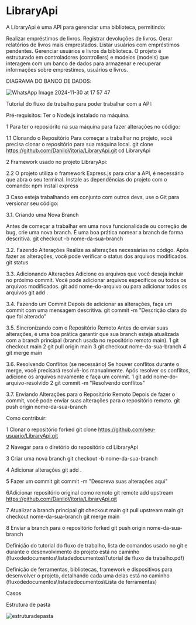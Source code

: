 # LibraryApi


A LibraryApi é uma API para gerenciar uma biblioteca, permitindo:

Realizar empréstimos de livros.
Registrar devoluções de livros.
Gerar relatórios de livros mais emprestados.
Listar usuários com empréstimos pendentes.
Gerenciar usuários e livros da biblioteca.
O projeto é estruturado em controladores (controllers) e modelos (models) que interagem com um banco de dados para armazenar e recuperar informações sobre empréstimos, usuários e livros.



DIAGRAMA DO BANCO DE DADOS:

![WhatsApp Image 2024-11-30 at 17 57 47](https://github.com/user-attachments/assets/7434b7ea-ce38-474d-ae4d-cd6ce2775307)




Tutorial do fluxo de trabalho para poder trabalhar com a API:

Pré-requisitos:
Ter o Node.js instalado na máquina.

1 Para ter o reposiórito na sua máquina para fazer alterações no código:

1.1 Clonando o Repositório
Para começar a trabalhar no projeto, você precisa clonar o repositório para sua
máquina local.
git clone https://github.com/DaniloVitoria/LibraryApi.git
cd LibraryApi


2 Framework usado no projeto LibraryApi:

2.2 O projeto utiliza o framework Express.js para criar a API, é necessário que abra o seu terminal.
Instale as dependências do projeto com o comando: npm install express



3 Caso esteja trabalhando em conjunto com outros devs, use o Git para versionar seu código:

3.1. Criando uma Nova Branch

Antes de começar a trabalhar em uma nova funcionalidade ou correção de bug, crie
uma nova branch. É uma boa prática nomear a branch de forma descritiva.
git checkout -b nome-da-sua-branch


3.2. Fazendo Alterações
Realize as alterações necessárias no código. Após fazer as alterações, você pode
verificar o status dos arquivos modificados.
git status


3.3. Adicionando Alterações
Adicione os arquivos que você deseja incluir no próximo commit. Você pode adicionar
arquivos específicos ou todos os arquivos modificados.
git add nome-do-arquivo
ou para adicionar todos os arquivos
git add .


3.4. Fazendo um Commit
Depois de adicionar as alterações, faça um commit com uma mensagem descritiva.
git commit -m "Descrição clara do que foi alterado"


3.5. Sincronizando com o Repositório Remoto
Antes de enviar suas alterações, é uma boa prática garantir que sua branch esteja
atualizada com a branch principal (branch usada no repositório remoto main).
1 git checkout main
2 git pull origin main
3 git checkout nome-da-sua-branch
4 git merge main


3.6. Resolvendo Conflitos (se necessário)
Se houver conflitos durante o merge, você precisará resolvê-los manualmente. Após
resolver os conflitos, adicione os arquivos novamente e faça um commit.
1 git add nome-do-arquivo-resolvido
2 git commit -m "Resolvendo conflitos"


3.7. Enviando Alterações para o Repositório Remoto
Depois de fazer o commit, você pode enviar suas alterações para o repositório remoto.
git push origin nome-da-sua-branch








Como contribuir: 

1 Clonar o repositório forked
git clone https://github.com/seu-usuario/LibraryApi.git

2 Navegar para o diretório do repositório
cd LibraryApi

3 Criar uma nova branch
git checkout -b nome-da-sua-branch

4 Adicionar alterações
git add .

5 Fazer um commit
git commit -m "Descreva suas alterações aqui"

6Adicionar repositório original como remoto
git remote add upstream https://github.com/DaniloVitoria/LibraryApi.git

7 Atualizar a branch principal
git checkout main
git pull upstream main
git checkout nome-da-sua-branch
git merge main

8 Enviar a branch para o repositório forked
git push origin nome-da-sua-branch




















Definição do tutorial do fluxo de trabalho, lista de comandos usado no git e durante o desenvolvimento do projeto está no caminho (fluxodedocumentos\listadedocumentos\Tutorial de fluxo de trabalho.pdf)

Definição de ferramentas, bibliotecas, framework e dispositivos para desenvolver o projeto, detalhando cada uma delas está no caminho (fluxodedocumentos\listadedocumentos\Lista de ferramentas)



Casos


Estrutura de pasta

![estruturadepasta](https://github.com/user-attachments/assets/88efdd58-c546-4c5c-a200-c525fcaef980)

